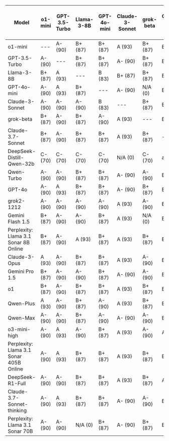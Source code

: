 | Model | o1-mini | GPT-3.5-Turbo | Llama-3-8B | GPT-4o-mini | Claude-3-Sonnet | grok-beta | Claude-3.7-Sonnet | DeepSeek-Distill-Qwen-32b | Qwen-Turbo | GPT-4o | grok2-1212 | Gemini Flash 1.5 | Perplexity: Llama 3.1 Sonar 8B Online | Claude-3-Opus | Gemini Pro 1.5 | o1 | Qwen-Plus | Qwen-Max | o3-mini-high | Perplexity: Llama 3.1 Sonar 405B Online | DeepSeek-R1-Full | Claude-3.7-Sonnet-thinking | Perplexity: Llama 3.1 Sonar 70B | Median Grade | Percentage |
|------|---|---|---|---|---|---|---|---|---|---|---|---|---|---|---|---|---|---|---|---|---|---|---|-------------|-----------|
| o1-mini | --- | A- (90) | B+ (87) | B+ (87) | A (93) | B+ (87) | B+ (87) | A- (90) | B+ (87) | B+ (87) | A- (90) | B (83) | B+ (87) | A (93) | B+ (87) | A- (90) | A- (90) | N/A (0) | A- (90) | A- (90) | A- (90) | A- (90) | A- (90) | A- | 90 |
| GPT-3.5-Turbo | A- (90) | --- | B+ (87) | B+ (87) | A- (90) | B+ (87) | B+ (87) | A- (90) | A- (90) | B+ (87) | A- (90) | B- (80) | B+ (87) | A- (90) | B- (80) | A- (90) | B+ (87) | A- (90) | A- (90) | B+ (87) | B+ (87) | B+ (87) | A- (90) | B+ | 87 |
| Llama-3-8B | B+ (87) | A (93) | --- | B (83) | B+ (87) | B+ (87) | B+ (87) | B (83) | A (93) | B+ (87) | B+ (87) | B- (80) | B+ (87) | A- (90) | B- (80) | A- (90) | A- (90) | B+ (87) | B (83) | N/A (0) | B+ (87) | B+ (87) | B+ (87) | B+ | 87 |
| GPT-4o-mini | A- (90) | A (93) | B+ (87) | --- | A- (90) | N/A (0) | B+ (87) | A- (90) | A- (90) | A- (90) | A- (90) | B (83) | B+ (87) | A- (90) | B+ (87) | A- (90) | B+ (87) | A- (90) | A (93) | B+ (87) | A- (90) | B (83) | B+ (87) | A- | 90 |
| Claude-3-Sonnet | A- (90) | A- (90) | A- (90) | B (83) | --- | B+ (87) | B+ (87) | B+ (87) | B+ (87) | B+ (87) | A- (90) | B- (80) | B+ (87) | A- (90) | B (83) | A- (90) | A- (90) | N/A (0) | B+ (87) | A- (90) | A- (90) | B (83) | A- (90) | B+ | 87 |
| grok-beta | B+ (87) | A- (90) | B+ (87) | A- (90) | A (93) | --- | B+ (87) | A (93) | A (93) | A- (90) | A- (90) | B (83) | B+ (87) | A- (90) | B+ (87) | A- (90) | B+ (87) | A- (90) | B+ (87) | B+ (87) | A- (90) | B+ (87) | B+ (87) | B+ | 88 |
| Claude-3.7-Sonnet | B+ (87) | A- (90) | B+ (87) | B+ (87) | A (93) | B+ (87) | --- | A- (90) | B+ (87) | A- (90) | A- (90) | B- (80) | B+ (87) | A (93) | B+ (87) | A (93) | A- (90) | A- (90) | A- (90) | A- (90) | A- (90) | B+ (87) | A- (90) | A- | 90 |
| DeepSeek-Distill-Qwen-32b | C- (70) | C- (70) | C- (70) | C- (70) | N/A (0) | C- (70) | a (0) | --- | a (0) | a (0) | a (0) | C- (70) | B+ (87) | N/A (0) | C- (70) | C- (70) | a (0) | C- (70) | C- (70) | a (0) | C- (70) | N/A (0) | C- (70) | C- | 70 |
| Qwen-Turbo | A- (90) | A- (90) | B+ (87) | B+ (87) | A- (90) | A- (90) | B (83) | A (93) | --- | B+ (87) | A- (90) | B (83) | B+ (87) | A (93) | B+ (87) | A- (90) | A- (90) | A- (90) | A- (90) | B+ (87) | A- (90) | B+ (87) | A- (90) | A- | 90 |
| GPT-4o | A- (90) | A (93) | B+ (87) | B+ (87) | A- (90) | B+ (87) | B+ (87) | B+ (87) | A- (90) | --- | A- (90) | B- (80) | B+ (87) | A- (90) | B- (80) | A- (90) | A- (90) | A- (90) | B+ (87) | B+ (87) | A- (90) | B+ (87) | A- (90) | B+ | 88 |
| grok2-1212 | A- (90) | A- (90) | A- (90) | A- (90) | A (93) | A- (90) | B+ (87) | A- (90) | A (93) | B+ (87) | --- | B- (80) | A- (90) | A (93) | B+ (87) | A- (90) | N/A (0) | A- (90) | A- (90) | A- (90) | A (93) | A- (90) | A- (90) | A- | 90 |
| Gemini Flash 1.5 | B+ (87) | A- (90) | A- (90) | B+ (87) | A (93) | N/A (0) | B+ (87) | A (93) | A (93) | B+ (87) | B+ (87) | --- | B+ (87) | A- (90) | B+ (87) | A- (90) | A- (90) | B+ (87) | A (93) | A- (90) | A- (90) | B (83) | A- (90) | A- | 90 |
| Perplexity: Llama 3.1 Sonar 8B Online | B+ (87) | A- (90) | A (93) | B+ (87) | A (93) | B+ (87) | B+ (87) | B+ (87) | A- (90) | B (83) | B+ (87) | B- (80) | --- | A- (90) | B (83) | A- (90) | A- (90) | B+ (87) | B+ (87) | B+ (87) | A- (90) | B (83) | B+ (87) | B+ | 87 |
| Claude-3-Opus | A (93) | A- (90) | B+ (87) | B+ (87) | A (93) | A- (90) | B+ (87) | A (93) | B (83) | B+ (87) | B+ (87) | B- (80) | A- (90) | --- | B- (80) | A- (90) | B+ (87) | A- (90) | A- (90) | A- (90) | A- (90) | B (83) | A- (90) | A- | 90 |
| Gemini Pro 1.5 | B+ (87) | A- (90) | A- (90) | B+ (87) | A- (90) | A- (90) | B+ (87) | B+ (87) | B+ (87) | B+ (87) | B+ (87) | B- (80) | B+ (87) | B+ (87) | --- | A (93) | A- (90) | B+ (87) | A- (90) | B+ (87) | A- (90) | B (83) | A- (90) | B+ | 87 |
| o1 | B+ (87) | A- (90) | B+ (87) | B+ (87) | A (93) | B+ (87) | B+ (87) | B (83) | B+ (87) | A- (90) | A- (90) | B (83) | B+ (87) | A (93) | B+ (87) | --- | A- (90) | A- (90) | A- (90) | A- (90) | A- (90) | B+ (87) | A- (90) | B+ | 88 |
| Qwen-Plus | A (93) | A- (90) | B+ (87) | A- (90) | A (93) | B+ (87) | B+ (87) | A (93) | A (93) | A (93) | A- (90) | B- (80) | B+ (87) | A (93) | B+ (87) | A- (90) | --- | A- (90) | A- (90) | A- (90) | A- (90) | A- (90) | A- (90) | A- | 90 |
| Qwen-Max | A- (90) | A- (90) | B+ (87) | A- (90) | A- (90) | A- (90) | B+ (87) | A- (90) | B+ (87) | A- (90) | A- (90) | B- (80) | A- (90) | A- (90) | A- (90) | A- (90) | A- (90) | --- | A- (90) | A- (90) | A- (90) | B+ (87) | A- (90) | A- | 90 |
| o3-mini-high | A- (90) | A (93) | A- (90) | B+ (87) | A (93) | A- (90) | A- (90) | B+ (87) | A (93) | A- (90) | A- (90) | B (83) | A- (90) | A- (90) | B+ (87) | A- (90) | A- (90) | B (83) | --- | A- (90) | A- (90) | A- (90) | A- (90) | A- | 90 |
| Perplexity: Llama 3.1 Sonar 405B Online | A- (90) | A (93) | B+ (87) | B+ (87) | A (93) | B+ (87) | B+ (87) | B (83) | B+ (87) | B+ (87) | B+ (87) | B- (80) | A- (90) | B+ (87) | B- (80) | A- (90) | B+ (87) | B (83) | B+ (87) | --- | A- (90) | B- (80) | B+ (87) | B+ | 87 |
| DeepSeek-R1-Full | A- (90) | A- (90) | B+ (87) | B+ (87) | A (93) | B+ (87) | A- (90) | A- (90) | B+ (87) | B+ (87) | A- (90) | B- (80) | B+ (87) | A (93) | A- (90) | A- (90) | A- (90) | A- (90) | A- (90) | A- (90) | --- | A- (90) | A- (90) | A- | 90 |
| Claude-3.7-Sonnet-thinking | A- (90) | A (93) | B+ (87) | B+ (87) | A- (90) | A- (90) | B+ (87) | B+ (87) | A- (90) | B+ (87) | A- (90) | B- (80) | B+ (87) | A (93) | B+ (87) | A- (90) | A- (90) | B+ (87) | A- (90) | A- (90) | A (93) | --- | A- (90) | A- | 90 |
| Perplexity: Llama 3.1 Sonar 70B | A- (90) | A- (90) | N/A (0) | B+ (87) | A- (90) | B+ (87) | B+ (87) | B+ (87) | A- (90) | B+ (87) | A- (90) | B- (80) | B+ (87) | A (93) | B- (80) | A- (90) | N/A (0) | B+ (87) | A- (90) | N/A (0) | A- (90) | B+ (87) | --- | B+ | 87 |